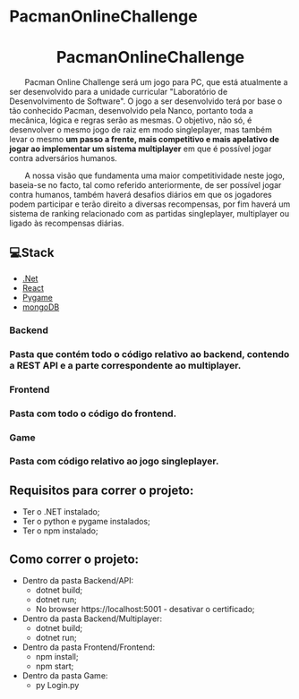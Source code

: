 # PacmanOnlineChallenge

<div align="center">
<h1 >PacmanOnlineChallenge </h1></div>
<p>&nbsp;&nbsp;&nbsp;&nbsp;&nbsp;&nbsp;&nbsp;Pacman Online Challenge será um jogo para PC, que está atualmente a ser desenvolvido para a unidade curricular "Laboratório de Desenvolvimento de Software". 
O jogo a ser desenvolvido terá por base o tão conhecido Pacman, desenvolvido pela Nanco, portanto toda a mecânica, lógica e regras serão as mesmas. O objetivo, não só, é  desenvolver o mesmo jogo de raiz em modo singleplayer, mas também levar o mesmo <b>um passo a frente, mais competitivo e mais apelativo de jogar ao implementar um sistema multiplayer</b> em que é possível jogar contra adversários humanos.</p>
<p>&nbsp;&nbsp;&nbsp;&nbsp;&nbsp;&nbsp;&nbsp;A nossa visão que fundamenta uma maior competitividade neste jogo, baseia-se no facto,  tal como referido anteriormente, de ser possível jogar contra humanos, também haverá desafios diários em que os jogadores podem participar e terão direito a diversas recompensas, por fim haverá um sistema de ranking relacionado com as partidas singleplayer, multiplayer ou ligado às recompensas diárias.</p>

## 💻Stack

- [.Net](https://dotnet.microsoft.com/)
- [React](https://reactjs.org)
- [Pygame](https://www.pygame.org/)
- [mongoDB](https://www.mongodb.com/)

<h3>Backend<h3>
<p>Pasta que contém todo o código relativo ao backend, contendo a REST API e a parte correspondente ao multiplayer.<p>
<h3>Frontend<h3>
<p>Pasta com todo o código do frontend.<p>
<h3>Game<h3>
<p>Pasta com código relativo ao jogo singleplayer.<p>

## Requisitos para correr o projeto:

- Ter o .NET instalado;
- Ter o python e pygame instalados;
- Ter o npm instalado;

## Como correr o projeto:

- Dentro da pasta Backend/API:
	- dotnet build;
	- dotnet run;
	- No browser https://localhost:5001 - desativar o certificado;
- Dentro da pasta Backend/Multiplayer:
	- dotnet build;
	- dotnet run;
- Dentro da pasta Frontend/Frontend:
	- npm install;
	- npm start;
- Dentro da pasta Game:
	- py Login.py